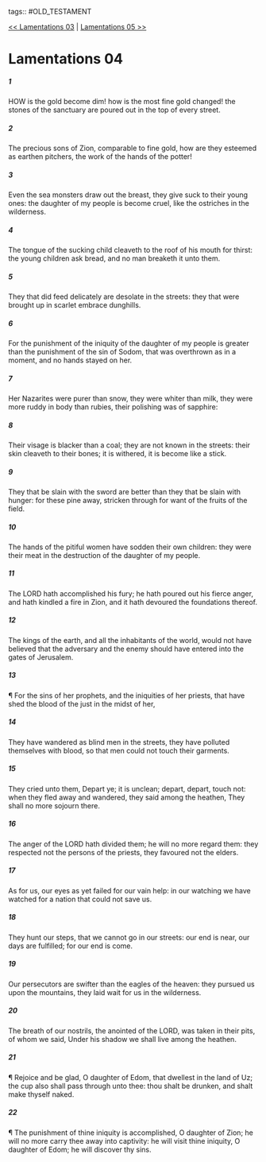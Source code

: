 tags:: #OLD_TESTAMENT

[<< Lamentations 03](OLD_TESTAMENT/25_Lamentations/Lamentations_03.md) | [Lamentations 05 >>](OLD_TESTAMENT/25_Lamentations/Lamentations_05.md)

# Lamentations 04

##### 1

HOW is the gold become dim! how is the most fine gold changed! the stones of the sanctuary are poured out in the top of every street.

##### 2

The precious sons of Zion, comparable to fine gold, how are they esteemed as earthen pitchers, the work of the hands of the potter!

##### 3

Even the sea monsters draw out the breast, they give suck to their young ones: the daughter of my people is become cruel, like the ostriches in the wilderness.

##### 4

The tongue of the sucking child cleaveth to the roof of his mouth for thirst: the young children ask bread, and no man breaketh it unto them.

##### 5

They that did feed delicately are desolate in the streets: they that were brought up in scarlet embrace dunghills.

##### 6

For the punishment of the iniquity of the daughter of my people is greater than the punishment of the sin of Sodom, that was overthrown as in a moment, and no hands stayed on her.

##### 7

Her Nazarites were purer than snow, they were whiter than milk, they were more ruddy in body than rubies, their polishing was of sapphire:

##### 8

Their visage is blacker than a coal; they are not known in the streets: their skin cleaveth to their bones; it is withered, it is become like a stick.

##### 9

They that be slain with the sword are better than they that be slain with hunger: for these pine away, stricken through for want of the fruits of the field.

##### 10

The hands of the pitiful women have sodden their own children: they were their meat in the destruction of the daughter of my people.

##### 11

The LORD hath accomplished his fury; he hath poured out his fierce anger, and hath kindled a fire in Zion, and it hath devoured the foundations thereof.

##### 12

The kings of the earth, and all the inhabitants of the world, would not have believed that the adversary and the enemy should have entered into the gates of Jerusalem.

##### 13

¶ For the sins of her prophets, and the iniquities of her priests, that have shed the blood of the just in the midst of her,

##### 14

They have wandered as blind men in the streets, they have polluted themselves with blood, so that men could not touch their garments.

##### 15

They cried unto them, Depart ye; it is unclean; depart, depart, touch not: when they fled away and wandered, they said among the heathen, They shall no more sojourn there.

##### 16

The anger of the LORD hath divided them; he will no more regard them: they respected not the persons of the priests, they favoured not the elders.

##### 17

As for us, our eyes as yet failed for our vain help: in our watching we have watched for a nation that could not save us.

##### 18

They hunt our steps, that we cannot go in our streets: our end is near, our days are fulfilled; for our end is come.

##### 19

Our persecutors are swifter than the eagles of the heaven: they pursued us upon the mountains, they laid wait for us in the wilderness.

##### 20

The breath of our nostrils, the anointed of the LORD, was taken in their pits, of whom we said, Under his shadow we shall live among the heathen.

##### 21

¶ Rejoice and be glad, O daughter of Edom, that dwellest in the land of Uz; the cup also shall pass through unto thee: thou shalt be drunken, and shalt make thyself naked.

##### 22

¶ The punishment of thine iniquity is accomplished, O daughter of Zion; he will no more carry thee away into captivity: he will visit thine iniquity, O daughter of Edom; he will discover thy sins.
